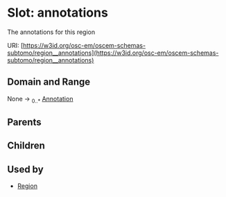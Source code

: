 
# Slot: annotations

The annotations for this region

URI: [https://w3id.org/osc-em/oscem-schemas-subtomo/region__annotations](https://w3id.org/osc-em/oscem-schemas-subtomo/region__annotations)


## Domain and Range

None &#8594;  <sub>0..\*</sub> [Annotation](Annotation.md)

## Parents


## Children


## Used by

 * [Region](Region.md)
